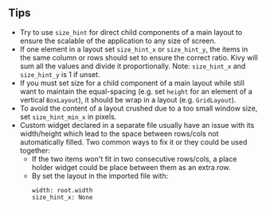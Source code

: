 ## Tips
* Try to use `size_hint` for direct child components of a main layout to ensure the scalable of the application to any size of screen.
* If one element in a layout set `size_hint_x` or `size_hint_y`, the items in the same column or rows should set to ensure the correct ratio. Kivy will sum all the values and divide it proportionally. Note: `size_hint_x` and `size_hint_y` is 1 if unset.
* If you must set size for a child component of a main layout while still want to maintain the equal-spacing (e.g. set `height` for an element of a vertical `BoxLayout`), it should be wrap in a layout (e.g. `GridLayout`).
* To avoid the content of a layout crushed due to a too small window size, set `size_hint_min_x` in pixels.
* Custom widget declared in a separate file usually have an issue with its width/height which lead to the space between rows/cols not automatically filled. Two common ways to fix it or they could be used together:
    * If the two items won't fit in two consecutive rows/cols, a place holder widget could be place between them as an extra row.
    * By set the layout in the imported file with:
        ```kv
        width: root.width
        size_hint_x: None
        ```
